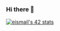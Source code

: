 ### Hi there 👋

[![eismail's 42 stats](https://badge.mediaplus.ma/greenbinary/eismail)](https://github.com/oakoudad/badge42)
